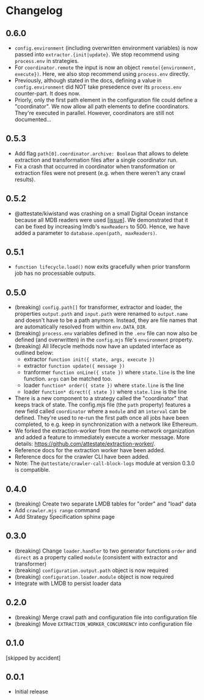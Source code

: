 # Changelog

## 0.6.0

- `config.environment` (including overwritten environment variables) is now
  passed into `extractor.{init|update}`. We stop recommend using `process.env`
  in strategies.
- For `coordinator.remote` the input is now an object `remote({environment, execute})`. Here, we also stop recommend using `process.env` directly.
- Previously, although stated in the docs, defining a value in
  `config.environment` did NOT take presedence over its `process.env`
  counter-part. It does now.
- Priorly, only the first path element in the configuration file could define a
  "coordinator". We now allow all path elements to define coordinators. They're
  executed in parallel. However, coordinators are still not documented...

## 0.5.3

- Add flag `path[0].coordinator.archive: Boolean` that allows to delete
  extraction and transformation files after a single coordinator run.
- Fix a crash that occurred in coordinator when transformation or extraction
  files were not present (e.g. when there weren't any crawl results).

## 0.5.2

- @attestate/kiwistand was crashing on a small Digital Ocean instance because
  all MDB readers were used
  [[issue](https://github.com/attestate/kiwistand/issues/34)]. We demonstrated
  that it can be fixed by increasing lmdb's `maxReaders` to 500. Hence, we have
  added a parameter to `database.open(path, maxReaders)`.

## 0.5.1

- `function lifecycle.load()` now exits gracefully when prior transform job has
  no processable outputs.

## 0.5.0

- (breaking) `config.path[]` for transformer, extractor and loader, the
  properties `output.path` and `input.path` were renamed to `output.name` and
  doesn't have to be a path anymore. Instead, they are file names that are
  automatically resolved from within `env.DATA_DIR`.
- (breaking) `process.env` variables defined in the `.env` file can now also be
  defined (and overwritten) in the `config.mjs` file's `environment` property.
- (breaking) All lifecycle methods now have an updated interface as outlined
  below:
  - extractor `function init({ state, args, execute })`
  - extractor `function update({ message })`
  - tranformer `function onLine({ state })` where `state.line` is the line
    function. `args` can be matched too.
  - loader `function* order({ state })` where `state.line` is the line
  - loader `function* direct({ state })` where `state.line` is the line
- There is a new component to a strategy called the "coordinator" that keeps
  track of state. The config.mjs file (the `path` property) features a new
  field called `coordinator` where a `module` and an `interval` can be defined.
  They're used to re-run the first path once all jobs have been completed, to
  e.g. keep in synchronization with a network like Ethereum.
- We forked the extraction-worker from the neume-network organization and added
  a feature to immediately execute a worker message. More details:
  https://github.com/attestate/extraction-worker/.
- Reference docs for the extraction worker have been added.
- Reference docs for the crawler CLI have been added.
- Note: The `@attestate/crawler-call-block-logs` module at version 0.3.0 is
  compatible.

## 0.4.0

- (breaking) Create two separate LMDB tables for "order" and "load" data
- Add `crawler.mjs range` command
- Add Strategy Specification sphinx page

## 0.3.0

- (breaking) Change `loader.handler` to two generator functions `order` and
  `direct` as a property called `module` (consistent with extractor and
  transformer)
- (breaking) `configuration.output.path` object is now required
- (breaking) `configuration.loader.module` object is now required
- Integrate with LMDB to persist loader data

## 0.2.0

- (breaking) Merge crawl path and configuration file into configuration file
- (breaking) Move `EXTRACTION_WORKER_CONCURRENCY` into configuration file

## 0.1.0

[skipped by accident]

## 0.0.1

- Initial release
